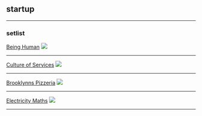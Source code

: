 ## startup  

---

### setlist

[Being Human](https://byuisfreecourses.agilixbuzz.com/student/home/courses)
<img src="https://api.agilixbuzz.com/Resz/~0.bUYagioCjj4K-ivC.QMojuwVPkbJV0H3DoWzXFWwNKTNKI-4BXs2jALnfvDc/130337640/thumbnail.png?raw=true"/>

---
[Culture of Services](https://learning.edx.org/course/course-v1:KyotoUx+002x+3T2017/home)
<img src="https://courses.edx.org/asset-v1:KyotoUx+002x+3T2017+type@thumbnail+block@unnamed-png-375x200.jpg?raw=true"/>

---


[Brooklynns Pizzeria](/brooklynnspizzeria)
<img src="https://brooklynnspizzeria.com/wp-content/uploads/2016/06/Brooklynns-Pizzeria-Logo.png?raw=true"/>

---

[Electricity Maths](https://www.amazon.com/Mathematics-Electricity-Electronics-Arthur-Kramer/dp/1111545073)
<img src="https://images-na.ssl-images-amazon.com/images/I/51-l4dG4VTL._SX389_BO1,204,203,200_.jpg?raw=true"/>

---

